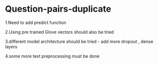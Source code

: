 # Question-pairs-duplicate
1.Need to add predict function

2.Using pre trained Glove vectors should also be tried

3.different model architecture should be tried - add more dropout , dense layers

4.some more text preprocessing must be done
